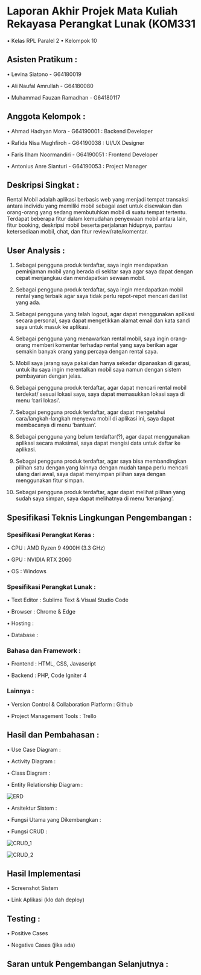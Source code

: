 # Laporan Akhir Projek Mata Kuliah Rekayasa Perangkat Lunak (KOM331
  • Kelas RPL Paralel 2
  • Kelompok 10
  
## Asisten Pratikum :
   • Levina Siatono - G64180019
   
   • Ali Naufal Amrullah - G64180080  
   
   • Muhammad Fauzan Ramadhan - G64180117
   
## Anggota Kelompok :
   • Ahmad Hadryan Mora - G64190001        : Backend Developer
   
   • Rafida Nisa Maghfiroh - G64190038     : UI/UX Designer
   
   • Faris Ilham Noormandiri - G64190051   : Frontend Developer
   
   • Antonius Anre Sianturi - G64190053    : Project Manager
   
## Deskripsi Singkat :
   Rental Mobil adalah aplikasi berbasis web yang menjadi tempat transaksi antara individu yang memiliki mobil sebagai aset untuk disewakan dan orang-orang yang sedang     membutuhkan mobil di suatu tempat tertentu. Terdapat beberapa fitur dalam kemudahan penyewaan mobil antara lain, fitur booking, deskripsi mobil beserta perjalanan hidupnya, pantau ketersediaan mobil, chat, dan fitur review/rate/komentar.
    
## User Analysis :

   1. Sebagai pengguna produk terdaftar, saya ingin mendapatkan peminjaman mobil yang berada di sekitar saya agar saya dapat dengan cepat menjangkau dan mendapatkan sewaan mobil.
    
   2. Sebagai pengguna produk terdaftar, saya ingin mendapatkan mobil rental yang terbaik agar saya tidak perlu repot-repot mencari dari list yang ada.
    
   3. Sebagai pengguna yang telah logout, agar dapat menggunakan aplikasi secara personal, saya dapat mengetikkan alamat email dan kata sandi saya untuk masuk ke aplikasi.
    
   4. Sebagai pengguna yang menawarkan rental mobil, saya ingin orang-orang memberi komentar terhadap rental yang saya berikan agar semakin banyak orang yang percaya dengan rental saya.
    
   5. Mobil saya jarang saya pakai dan hanya sekedar dipanaskan di garasi, untuk itu saya ingin merentalkan mobil saya namun dengan sistem pembayaran dengan jelas.
    
   6. Sebagai pengguna produk terdaftar, agar dapat mencari rental mobil terdekat/ sesuai lokasi saya, saya dapat memasukkan lokasi saya di menu ‘cari lokasi’.
    
   7. Sebagai pengguna produk terdaftar, agar dapat mengetahui cara/langkah-langkah menyewa mobil di aplikasi ini, saya dapat membacanya di menu ‘bantuan’.
    
   8. Sebagai pengguna yang belum terdaftar(?), agar dapat menggunakan aplikasi secara maksimal, saya dapat mengisi data untuk daftar ke aplikasi.
    
   9. Sebagai pengguna produk terdaftar, agar saya bisa membandingkan pilihan satu dengan yang lainnya dengan mudah tanpa perlu mencari ulang dari awal, saya dapat menyimpan pilihan saya dengan menggunakan fitur simpan.
    
   10. Sebagai pengguna produk terdaftar, agar dapat melihat pilihan yang sudah saya simpan, saya dapat melihatnya di menu ‘keranjang’.
    
## Spesifikasi Teknis Lingkungan Pengembangan :
    
   ### Spesifikasi Perangkat Keras :
   • CPU : AMD Ryzen 9 4900H (3.3 GHz)
        
   • GPU : NVIDIA RTX 2060
        
   • OS  : Windows
        
   ### Spesifikasi Perangkat Lunak :
   • Text Editor : Sublime Text & Visual Studio Code
   
   • Browser     : Chrome & Edge
   
   • Hosting     :
   
   • Database    :
        
   ### Bahasa dan Framework :
   • Frontend  : HTML, CSS, Javascript
   
   • Backend   : PHP, Code Igniter 4
        
   ### Lainnya :
   • Version Control & Collaboration Platform  : Github
   
   • Project Management Tools                  : Trello

## Hasil dan Pembahasan :

   • Use Case Diagram :
        
   • Activity Diagram :
     
   • Class Diagram :
   
   • Entity Relationship Diagram :
   
   ![ERD](https://user-images.githubusercontent.com/78836288/121841140-f4c5c900-cd07-11eb-85be-de424abe9db0.jpeg)
    
   • Arsitektur Sistem : 
    
   • Fungsi Utama yang Dikembangkan :
    
   • Fungsi CRUD :
   
   ![CRUD_1](https://user-images.githubusercontent.com/55394766/121839240-d78efb80-cd03-11eb-8fe3-196ea152273d.png)
   
   ![CRUD_2](https://user-images.githubusercontent.com/55394766/121839248-d958bf00-cd03-11eb-9cda-a3d73d067c0d.png)

## Hasil Implementasi 
   • Screenshot Sistem
    
   • Link Aplikasi (klo dah deploy)

## Testing :
   • Positive Cases
   
   • Negative Cases (jika ada)
    
## Saran untuk Pengembangan Selanjutnya :

    

